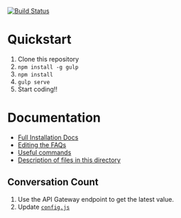 [![Build Status](https://img.shields.io/endpoint.svg?url=https%3A%2F%2Factions-badge.atrox.dev%2FCrisisTextLine%2FCrisisTrends%2Fbadge%3Fref%3Dv2&style=for-the-badge)](https://actions-badge.atrox.dev/CrisisTextLine/CrisisTrends/goto?ref=v2)

# Quickstart

1. Clone this repository
1. `npm install -g gulp`
1. `npm install`
1. `gulp serve`
1. Start coding!!

# Documentation
- [Full Installation Docs](docs/install.md)
- [Editing the FAQs](docs/faq.md)
- [Useful commands](docs/commands.md)
- [Description of files in this directory](docs/file-appendix.md)

Conversation Count
---

1. Use the API Gateway endpoint to get the latest value.
1. Update [`config.js`](app/scripts/config.js)
